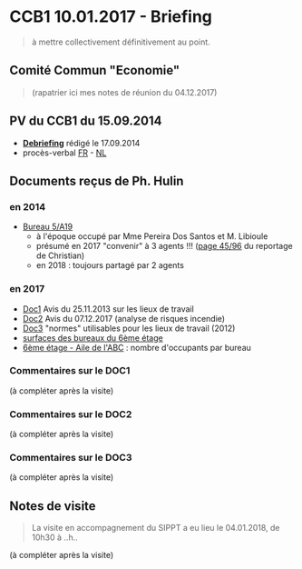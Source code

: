 # CCB1 10.01.2017 - Briefing

> à mettre collectivement définitivement au point.

## Comité Commun "Economie"

> (rapatrier ici mes notes de réunion du 04.12.2017)

## PV du CCB1 du 15.09.2014

* [**Debriefing**](CCB1_20140915_Debriefing.pdf) rédigé le 17.09.2014
* procès-verbal [FR](PV_CCB1_20140915_FR.pdf) - [NL](PV_CCB1_20140915_NL.pdf)


## Documents reçus de Ph. Hulin

### en 2014

* [Bureau 5/A19](5A19_avis_2014.pdf)
    * à l'époque occupé par Mme Pereira Dos Santos et M. Libioule
    * présumé en 2017 "convenir" à 3 agents !!! ([page 45/96](p45.pdf) du reportage de Christian)
    * en 2018 : toujours partagé par 2 agents

### en 2017

* [Doc1](Doc1.pdf) Avis du 25.11.2013 sur les lieux de travail
* [Doc2](Doc2.pdf) Avis du 07.12.2017 (analyse de risques incendie)
* [Doc3](Doc3.pdf) "normes" utilisables pour les lieux de travail (2012)
* [surfaces des bureaux du 6ème étage](Atrium_Et6_superficies.pdf)
* [6ème étage - Aile de l'ABC](ABC_nombre_occupants.pdf) : nombre d'occupants par bureau

### Commentaires sur le DOC1

(à compléter après la visite)

### Commentaires sur le DOC2

(à compléter après la visite)

### Commentaires sur le DOC3

(à compléter après la visite)

## Notes de visite

> La visite en accompagnement du SIPPT a eu lieu le 04.01.2018, de 10h30 à ..h..

(à compléter après la visite)
